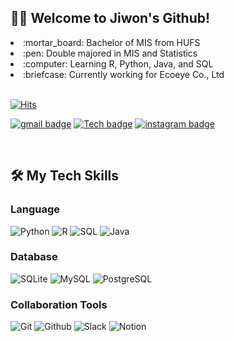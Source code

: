 <div align = left>
  
## 👨‍💻 Welcome to Jiwon's Github!

<li>:mortar_board: Bachelor of MIS from HUFS</li>
<li>:pen: Double majored in MIS and Statistics</li> 
<li>:computer: Learning R, Python, Java, and SQL</li>
<li>:briefcase: Currently working for Ecoeye Co., Ltd</li>

<br />

[![Hits](https://hits.seeyoufarm.com/api/count/incr/badge.svg?url=https%3A%2F%2Fgithub.com%2Fgonekng&count_bg=%23EFD9D9&title_bg=%23B4C7E7&icon=github.svg&icon_color=%23E7E7E7&title=gonekng&edge_flat=true)](https://hits.seeyoufarm.com)  

[![gmail badge](https://img.shields.io/badge/-Gmail-b23121?style=for-the-badge&logo=Gmail&logoColor=white&link=mailto:donumm64@gmail.com)](mailto:donumm64@gmail.com) [![Tech badge](https://img.shields.io/badge/-Blog-24292E?style=for-the-badge&logo=github&logoColor=white&link=https://gonekng.github.io)](https://gonekng.github.io) [![instagram badge](https://img.shields.io/badge/-Instagram-dd2a7b?style=for-the-badge&logo=instagram&logoColor=white&link=https://www.instagram.com/gone_kng)](https://www.instagram.com/gone_kng)


<br />
<h2> 🛠️ My Tech Skills </h2>

### Language
![Python](https://img.shields.io/badge/-Python-3766AB?style=for-the-badge&logo=Python&logoColor=ffffff)
![R](https://img.shields.io/badge/-R-007FE0?style=for-the-badge&logo=R&logoColor=ffffff)
![SQL](https://img.shields.io/badge/-SQL-D24939?style=for-the-badge&logo=MSSQL&logoColor=ffffff)
![Java](https://img.shields.io/badge/-Java-E25A1C?style=for-the-badge&logo=Java&logoColor=ffffff)

### Database
![SQLite](https://img.shields.io/badge/-SQLite-003B57?style=for-the-badge&logo=SQLite&logoColor=ffffff)
![MySQL](https://img.shields.io/badge/-MySQL-4479A1?style=for-the-badge&logo=MySQL&logoColor=ffffff)
![PostgreSQL](https://img.shields.io/badge/-PostgreSQL-4169E1?style=for-the-badge&logo=PostgreSQL&logoColor=ffffff)

### Collaboration Tools
![Git](https://img.shields.io/badge/-Git-F05032?style=for-the-badge&logo=Git&logoColor=ffffff)
![Github](https://img.shields.io/badge/-Github-181717?style=for-the-badge&logo=Github&logoColor=ffffff)
![Slack](https://img.shields.io/badge/-Slack-4A154B?style=for-the-badge&logo=Slack&logoColor=ffffff)
![Notion](https://img.shields.io/badge/-Notion-3A3F49?style=for-the-badge&logo=Notion&logoColor=ffffff)

<!--
<br/>
<h2> 📑 My Recent Post </h2>
<li><a href="https://gonekng.github.io/2024/12/21/%EB%8D%B0%EC%9D%B4%ED%84%B0%EB%B6%84%EC%84%9D/AARRR/">AARRR 프레임워크</a></li>
<li><a href="https://gonekng.github.io/2024/12/16/etc/%5BGit%5D%20.gitignore%20%EB%8B%A4%EB%A3%A8%EA%B8%B0/">[Git] .gitignore 다루기</a></li>
<li><a href="https://gonekng.github.io/2024/12/09/%EB%8D%B0%EC%9D%B4%ED%84%B0%EB%B6%84%EC%84%9D/RFM/">RFM 고객 세분화 분석</a></li>
<li><a href="https://gonekng.github.io/2024/12/07/Python/Pandas/pandas_exercise2/">Pandas EX2 : 데이터프레임 구조화</a></li>
<li><a href="https://gonekng.github.io/2024/09/03/Python/Django/Django%EB%A5%BC%20%ED%99%9C%EC%9A%A9%ED%95%9C%20API%20%EC%84%9C%EB%B2%84%20%EB%A7%8C%EB%93%A4%EA%B8%B0/">Django를 활용한 API 서버 만들기</a></li>
-->

<br/>

</div>
